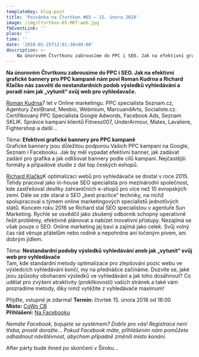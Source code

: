 ```yaml
---
templateKey: blog-post
title: 'Pozvánka na Čtvrtkon #65 – 15. února 2018'
image: /img/Ctvrtkon-65-MKT-web.jpg
fbEventLink: ''
place: ''
time: ''
date: '2018-01-25T12:01:38+00:00'
description: >-
    Na únorovém Čtvrtkonu zabrousíme do PPC i SEO. Jak na efektivní grafické bannery pro PPC kampaně nám poví Roman Kudrna a Richard Klačko nás zasvětí do nestandardních podob výsledků vyhledávání...
---
```

**Na únorovém Čtvrtkonu zabrousíme do PPC i SEO. Jak na efektivní grafické bannery pro PPC kampaně nám poví Roman Kudrna a Richard Klačko nás zasvětí do nestandardních podob výsledků vyhledávání a poradí nám jak „vytunit“ svůj web pro vyhledavače.**

[Roman Kudrna](https://www.linkedin.com/in/roman-kudrna-google/)7 let v Online marketingu. PPC specialista Seznam.cz, Agentury ZestBrand, Meebio, Webmium, MarcuandArts, Socialiste.cz. Certifikovaný PPC Specialista Google Adwords, Facebook Ads, Seznam SKLIK. Správce kampaní klientů Fitness007, UnderArmour, Matex, Lavaliere, Fightershop a další ..

Téma: **Efektivní grafické bannery pro PPC kampaně**   
Grafické bannery jsou důležitou podporou Vašich PPC kampaní na Google, Seznam i Facebooku. Jak by měl vypadat efektivní banner, jak zadávat zadání pro grafika a jak odlišovat bannery podle cílů kampaní. Nejčastější formáty a případové studie z dat top českých eshopů.

[Richard Klačko](http://www.sunmarketing.cz/o-nas/nas-tym)K optimalizaci webů pro vyhledávače se dostal v roce 2015. Tehdy pracoval jako in-house SEO specialista pro mezinárodní společnost, kde zastřešoval desítky zahraničních e-shopů pro více než 10 evropských zemí. Dále se zde staral o SEO „best practice“ techniky, na nichž spolupracoval s týmem online marketingových specialistů jednotlivých států. Koncem roku 2016 se Richard stal SEO specialistou v agentuře Sun Marketing. Rychle se osvědčil jako zkušený odborník schopný operativně řešit problémy, efektivně plánovat a nabízet inovativní přístupy. Nezajímá se však pouze o SEO. Online marketing jej baví a zajímá jako celek. Svůj volný čas rád věnuje přátelům nebo rodině a nepohrdne ani točeným pivem, ani dobrým jídlem.

Téma: **Nestandardní podoby výsledků vyhledávání aneb jak „vytunit“ svůj web pro vyhledávače**  
Tam, kde standardní metody optimalizace pro zlepšování pozic webu ve výsledcích vyhledávání končí, my na přednášce začínáme. Dozvíte se, jaké jsou způsoby obohacení výsledků ve vyhledávání a jak toho dosáhnout? Co udělat pro zvýšení atraktivity (proklikovosti) vašich stránek a také vám prozradíme metody, díky nimž vytěžíte z vyhledávače maximum!

Přijďte, vstupné je zdarma! **Termín:** čtvrtek 15. února 2018 od 18:00  
**Místo:** [CoWo CB](https://www.cowocb.cz)  
**Přihlášení:** [Na Facebooku](https://www.facebook.com/events/405495406555193/)

_Nemáte Facebook, bojujete se systémem? Dobře pro vás! Registrace není třeba, prostě doražte… Pokud Facebook máte, přihlášením nám pomůžete odhadnout návštěvnost, abychom případně změnili místo konání._

After párty bude ihned po skončení v Široku…